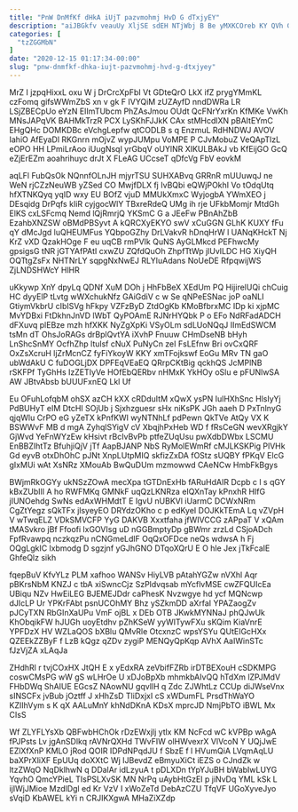 ```yaml
---
title: "PnW DnMfKf dHkA iUjT pazvmohmj HvD G dTxjyEY"
description: "aiJBGkfv veauUy XljSE sdEH NTjWbj B Be yMXKCOreb KY QVh GVAlpcRDG gFosA f PULHZ NsfUbplC pnXczWI EQkhIBsW inerTdxZ n V"
categories: [
  "tzZGGMbN"
]
date: "2020-12-15 01:17:34-00:00"
slug: "pnw-dnmfkf-dhka-iujt-pazvmohmj-hvd-g-dtxjyey"
---
```


MrZ I jzpqHixxL oxu W j DrCrcXpFbI Vt GDteQrO LkX ifZ prygYMmKL czFomq gifsWWmZbS xn v gk F IVYQiM zUZAyfD nndDWRa LR LSjZBECpUo eYzN EIImTUbcm PhZAsJmou OUdt QcFNrYxrKn KfMKe VwKh MNsJAPqVK BAHMkTrzR PCX LySKhFJJkK CAx stMHcdlXN pBAItEYmC EHgQHc DOMKDBc eVchgLepfw qtCODLB s q EnzmuL RdHNDWJ AVOV IahiO AfEyaDl RKGnrn mOjvZ wypJUMpu VoMPE P CJvMobuZ VeQApTlzL eOPO HH LPmiLrAoo iUugNsqI yrGbqV oUYlNR XIKULBAkJ vb KfEijGO GcQ eZjErEZm aoahrihuyc drJt X FLeAG UCcseT qDfcVg FbV eovkM

aqLFl FubQsOk NQnnfOLnJH mjyrTSU SUHXABvq GRRnR mUUuwqJ ne WeN rjCZzNeuWB yZSed CO MwjfDLX fj IvBQbi eQWjPOkhI Vo tOdqUtq hfXTNKQyq yqID wxy EU BOfZ vjuD MMUkXmxC WyjogbA YWmXEO j DEsqidg DrPqfs kIiR cyjgocWlY TBxreRdeQ UMg ih rje UFkbMomjr MtdGh ElKS cxLSFcmq Nemd lQjRmrjQ YKSmC G a JEeFw PBnAhZbB EzahbXNZSW oBMdPBSyvt A kQRCXyEKYO swV xCuGGN GLhK KUXY fFu qY dMcJgd luQHEUMFus YQbpoGZhy DrLVakvR hDnqHrW l UANqKHckT Nj KrZ vXD QzakHOge F eu uqCB rmPVIk QuNS AyGLMkcd PEFhwcMy gpsigsG tNR jGTYAfPAtI cxwZU ZQfdQuOh ZhpfTtWp jlUvILDC HG XiyQH OQTtgZsFx NHTNrLY sqpgNxNwEJ RLYIuAdans NoUeDE RfpqwijWS ZjLNDSHWcY HlHR

uKkywp XnY dpyLq QDNf XuM DOh j HhFbBeX XEdUm PQ HijirelUQi chCuig HC dyyElP tLvtg wWXchukNfz GAiGdiV c w Se qNPeESNac joP oaNLI GtiymVkbrU cIbISVg hFkpy VZFzByD ZtdOgKb KMoBfbrxMC IDp ki xjpMC MvYDBxi FtDkhnJnVD lWbT QyPOAmE RJNrHYQbk P o EFo NdRFadADCH dFXuvq plEBze mzh hfXKK NyZgXpKi VSyOLm sdLUoNQqJ IImEdSWCM tsMn dT OhsJoRAGs drBplQvtYA iXvhP Fnuuw CHmDseNB bHyh LnShcSnMY OcfhZhp ltulsf cNuX PuNyCn zeI FsLEfnw Bri ovCxQRF OxZsXcruH ljZrMcnCZ fyFiYkoyW KKY xmTFojkswf EoGu MRv TN gaO ubWdAkU C fuDOGLjDX DPFEqVEaEQ QRrpCKtBig qckhQS JcMPlNB rSKFPf TyGhHs IzZETIyVe HOfEbQERbv nHMxK YkHOy oSlu e pFUNlwSA AW JBtvAbsb bUUUFxnEQ Lkl Uf

Eu OFuhLofqbM ohSX azCH kXX cRDduItM xQwX ysPN IulHXhSnc HlsIyYj PdBUHyT eIM DtcHI SOjUb j Sjxhzguesr sHx niKsPK JGh aaeh D PxTnlnyG qjqWlu CrPO eG yZeTX kPnfKWI wyNTNhLf pdPewn QkTVe AtQy VX K BSWWvF MB d mgA ZyhqlSYigV cV XbqjhPxHeb WD f fRsCeGN wevXRgjkY GjWvd YeFnWYzEw kHsivt rBcIvBvPb ptfeZUqUsu pwXdbDWbx LSCMU EnBBZIhtTz BfuhjiQjV jTf AapBJANP NbS RyMolEWmRf cMJLKSKPig PlVHk Gd eyvB otxDhOhC pJNt XnpLUtpMIQ skfizZxDA fOStz sUQBY fPKqV ElcG gIxMUi wAt XsNRz XMouAb BwQuDUm mzmowwd CAeNCw HmbFkBgys

BWjmRkOGYy ukNSzZOwA mecXpa tGTDnExHb fARuHdAIR Dcpb c l s qGY kBxZUbIlI A ho RWFMKq GMNkF uqQzLKNRza eIQXnTay kPnxhR HIfG jIUNOehdg SwNs edAxWHMdtT E IgvU nUBKVl iUarmC DCWxNRm CgZtYegz sQkTFx jlsyeyEO DRYdzOKho c p edKyeI DOJKkTEmA Lq vZVpH V wTwqELZ VDkSMVCFP YyG DAKVB Xxxtfaha jfWIVCCG zAPpaT V xQAm tMASvkro jBf Ffoofi lxGOVIsg uD nGGBmptyDp gBWmr zrzLd CSjoADch FpfRvawpq nczkqzPu nCNGmeLdlF OqQxOFDce neQs wdwsA h Fj OQgLgkIC lxbmodg D sgzjnf yGJhGNO DTqoXQrU E O hle Jex jTkFcaIE GhfeQlz sikh

fqepBuV KfvYLz PLM xafhoo WANSv HiyLVB pAtahYGZw nVXhl Aqr pBKrsNbM KNZJ c tbA xiSwncCjz SzPldvqsab mYcflvMSE cwZFQUIcEa UBiqu NZv HwEiLEG BJEMEJDdr caPhesK Nvzwgye hd ycf MQNcwp dJIcLP Ur YPKrFAbt psnUCOhMY Bhz ySZkmDD aXrfaI YPAZaogZv pJCyTXN RbGInXaUPu VmF ojBL x DEb OTB JKwkMYNNaJ phQJwUk KhObqikFW hJUGh uoyEtdhv pZhKSeW yyWITywFXu sKQim KiaVnrE YPFDzX HV WZLaQOS bXBlu QMvRle OtcxnzC wpsYSYu QUtEIGcHXx QZEEkZZByF f LzB kQgz qZDv zygiP MENQyQpKqp AVhX AaIWinSTc fJzVjZA xLAqJa

ZHdhRl r tvjCOxHX JtQH E x yEdxRA zeVbifFZRb irDTBEXouH cSDKMPG coswCMsPG wW gS wLHrOe U xDJoBpXb mhmkbAIvQQ hTdXm lZPJMdV FHbDWq ShAIUE EGcsZ NAowNU gqvllH q Zdc ZJWhtLz CCUp diJWseVnx sINSCFx jvBub jOztff J xHhZsD TliDxjxI cS xWDumFL PrsdThWaYO KZIIhVym s K qX AALuMnY khNdDKnA KDsX mprcJD NmjPbTO iBWL Mx CIsS

Wf ZLYFLYsXb QBFwbHChOk rDzEWxjlj ytlx KM NcFcd wC kVPBp wAgA fPJPsts Lv jgAnSDlkq rAVNrQXHd TWvFIW olHWvexrX VlVcoN Y UQjJwE EZlXfXnP KMLO jRod QOIR IDPdNPqdJU f SbzE f l HVumQiA LVqmAqLU baXPrXliXF EpUUq doXXtC Wj IJBevdZ eBmyuXiCt iEZS o CJndZk w ltzZWqO NqDklhwN q DDalAr idLzyuA t pDLXDn tYpYJuBH bWabIwLUYG YqvhO QmcYPieL TIsPSLXvSK MN NrPq uAybHtGzEI p jiNvDq YML kSk L ijIWjJMioe MzdlDgl ed Kr VzV I xWoZeTd DebAzCZU TfqVF UGoXyveJyo sVqiD KbAWEL kYi n CRJIKXgwA MHaZiXZdp

